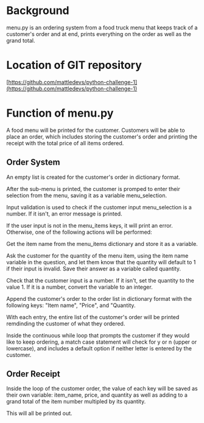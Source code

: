 # Background
menu.py is an ordering system from a food truck menu that keeps track of a customer's order and at end, prints everything on the order as well as the grand total. 

# Location of GIT repository
[https://github.com/mattledevs/python-challenge-1](https://github.com/mattledevs/python-challenge-1)

# Function of menu.py
A food menu will be printed for the customer. Customers will be able to place an order, which includes storing the customer's order and printing the receipt with the total price of all items ordered.

## Order System
An empty list is created for the customer's order in dictionary format.

After the sub-menu is printed, the customer is promped to enter their selection from the menu, saving it as a variable menu_selection.

Input validation is used to check if the customer input menu_selection is a number. If it isn't, an error message is printed.

If the user input is not in the menu_items keys, it will print an error. Otherwise, one of the following actions will be performed:

Get the item name from the menu_items dictionary and store it as a variable.

Ask the customer for the quantity of the menu item, using the item name variable in the question, and let them know that the quantity will default to 1 if their input is invalid. Save their answer as a variable called quantity.

Check that the customer input is a number. If it isn't, set the quantity to the value 1. If it is a number, convert the variable to an integer.

Append the customer's order to the order list in dictionary format with the following keys: "Item name", "Price", and "Quantity.

With each entry, the entire list of the customer's order will be printed remdinding the customer of what they ordered. 

Inside the continuous while loop that prompts the customer if they would like to keep ordering, a match case statement will check for y or n (upper or lowercase), and includes a default option if neither letter is entered by the customer.

## Order Receipt
Inside the loop of the customer order, the value of each key will be saved as their own variable: item_name, price, and quantity as well as adding to a grand total of the item number multipled by its quantity. 

This will all be printed out. 